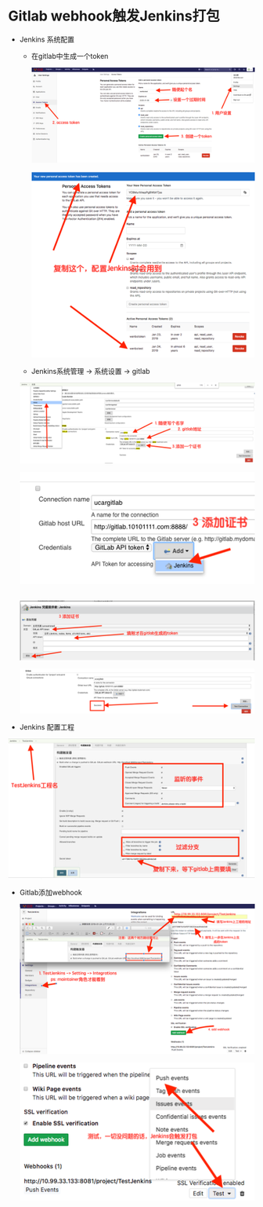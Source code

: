 

# Gitlab webhook触发Jenkins打包

+ Jenkins 系统配置

  - 在gitlab中生成一个token

    ![gitlab_token00](https://github.com/AllenSWB/notes/blob/master/src/imgs/gitlab_webhook/gitlab_token00.png)

    ![gitlab_token](https://github.com/AllenSWB/notes/blob/master/src/imgs/gitlab_webhook/gitlab_token.png)

  -  Jenkins系统管理 -> 系统设置 -> gitlab

    ![gitlab_settting](https://github.com/AllenSWB/notes/blob/master/src/imgs/gitlab_webhook/gitlab_settting.png)

    ![add0](https://github.com/AllenSWB/notes/blob/master/src/imgs/gitlab_webhook/add0.png)

    ​	![add1](https://github.com/AllenSWB/notes/blob/master/src/imgs/gitlab_webhook/add1.png)

    ![success](https://github.com/AllenSWB/notes/blob/master/src/imgs/gitlab_webhook/success.png)

+ Jenkins 配置工程

![trigger](https://github.com/AllenSWB/notes/blob/master/src/imgs/gitlab_webhook/trigger.png)

+ Gitlab添加webhook

  ![add_webhook](https://github.com/AllenSWB/notes/blob/master/src/imgs/gitlab_webhook/add_webhook.png)

  ![test_webhook](https://github.com/AllenSWB/notes/blob/master/src/imgs/gitlab_webhook/test_webhook.png)